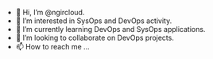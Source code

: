 - 👋 Hi, I’m @ngircloud.
- 👀 I’m interested in SysOps and DevOps activity.
- 🌱 I’m currently learning DevOps and SysOps applications.
- 💞️ I’m looking to collaborate on DevOps projects.
- 📫 How to reach me ...

<!---
ngircloud/ngircloud is a ✨ special ✨ repository because its `README.md` (this file) appears on your GitHub profile.
You can click the Preview link to take a look at your changes.
--->
